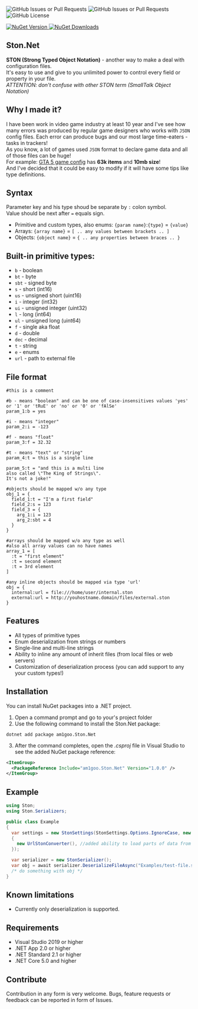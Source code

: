 ![GitHub Issues or Pull Requests](https://img.shields.io/github/issues/am1goo/Ston.Net)
![GitHub Issues or Pull Requests](https://img.shields.io/github/issues-pr/am1goo/Ston.Net)
![GitHub License](https://img.shields.io/github/license/am1goo/Ston.Net)

<a href="https://www.nuget.org/packages/am1goo.Ston.Net" rel="nofollow">
<img alt="NuGet Version" src="https://img.shields.io/nuget/v/am1goo.Ston.Net">
</a>

<a href="https://www.nuget.org/packages/am1goo.Ston.Net" rel="nofollow">
<img alt="NuGet Downloads" src="https://img.shields.io/nuget/dt/am1goo.Ston.Net">
</a>

## Ston.Net
**STON (Strong Typed Object Notation)** - another way to make a deal with configuration files. \
It's easy to use and give to you unlimited power to control every field or property in your file. \
*ATTENTION: don't confuse with other STON term (SmallTalk Object Notation)*

## Why I made it?
I have been work in video game industry at least 10 year and I've see how many errors was produced by regular game designers who works with `JSON` config files. Each error can produce bugs and our most large time-eaters - tasks in trackers! \
As you know, a lot of games used `JSON` format to declare game data and all of those files can be huge! \
For example: [GTA 5 game config](https://nee.lv/2021/02/28/How-I-cut-GTA-Online-loading-times-by-70/) has **63k items** and **10mb size**! \
And I've decided that it could be easy to modify if it will have some tips like type definitions.

## Syntax
Parameter key and his type shoud be separate by `:` colon symbol. \
Value should be next after `=` equals sign.

- Primitive and custom types, also enums: `{param name}`:`{type}` = `{value}`
- Arrays: `{array name}` = `[ .. any values between brackets .. ]`
- Objects: `{object name}` = `{ .. any properties between braces .. }`

## Built-in primitive types:
- `b` - boolean
- `bt` - byte
- `sbt` - signed byte
- `s` - short (int16)
- `us` - unsigned short (uint16)
- `i` - integer (int32)
- `ui` - unsigned integer (uint32)
- `l` - long (int64)
- `ul` - unsigned long (uint64)
- `f` - single aka float
- `d` - double
- `dec` - decimal
- `t` - string
- `e` - enums
- `url` - path to external file

## File format
```ston
#this is a comment

#b - means "boolean" and can be one of case-insensitives values 'yes' or '1' or 'tRuE' or 'no' or '0' or 'fAlSe'
param_1:b = yes

#i - means "integer"
param_2:i = -123

#f - means "float"
param_3:f = 32.32

#t - means "text" or "string"
param_4:t = this is a single line

param_5:t = "and this is a multi line
also called \"The King of Strings\".
It's not a joke!"

#objects should be mapped w/o any type
obj_1 = {
  field_1:t = "I'm a first field"
  field_2:s = 123
  field_3 = {
    arg_1:i = 123
    arg_2:sbt = 4
  }
}

#arrays should be mapped w/o any type as well
#also all array values can no have names
array_1 = [
  :t = "first element"
  :t = second element
  :t = 3rd element
]

#any inline objects should be mapped via type 'url'
obj = {
  internal:url = file:///home/user/internal.ston
  external:url = http://youhostname.domain/files/external.ston
}
```

## Features
- All types of primitive types
- Enum deserialization from strings or numbers
- Single-line and multi-line strings
- Ability to inline any amount of inherit files (from local files or web servers)
- Customization of deserialization process (you can add support to any your custom types!)

## Installation
You can install NuGet packages into a .NET project.
1. Open a command prompt and go to your's project folder
2. Use the following command to install the Ston.Net package:
```dotnetcli
dotnet add package am1goo.Ston.Net
```
3. After the command completes, open the *.csproj* file in Visual Studio to see the added NuGet package reference:
```xml
<ItemGroup>
  <PackageReference Include="am1goo.Ston.Net" Version="1.0.0" />
</ItemGroup>
```
    
## Example
```csharp
using Ston;
using Ston.Serializers;

public class Example
{
  var settings = new StonSettings(StonSettings.Options.IgnoreCase, new List<IStonConverter>
  {
    new UrlStonConverter(), //added ability to load parts of data from other files
  });

  var serializer = new StonSerializer();
  var obj = await serializer.DeserializeFileAsync("Examples/test-file.ston", settings);
  /* do something with obj */
}
```

## Known limitations
- Currently only deserialization is supported.

## Requirements
- Visual Studio 2019 or higher
- .NET App 2.0 or higher
- .NET Standard 2.1 or higher
- .NET Core 5.0 and higher

## Contribute
Contribution in any form is very welcome. Bugs, feature requests or feedback can be reported in form of Issues.
